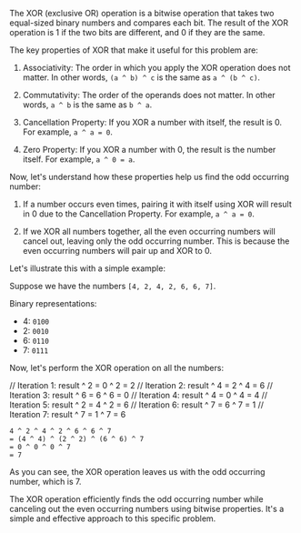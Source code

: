 The XOR (exclusive OR) operation is a bitwise operation that takes two equal-sized binary numbers and compares each bit. The result of the XOR operation is 1 if the two bits are different, and 0 if they are the same.

The key properties of XOR that make it useful for this problem are:

1. Associativity: The order in which you apply the XOR operation does not matter. In other words, `(a ^ b) ^ c` is the same as `a ^ (b ^ c)`.

2. Commutativity: The order of the operands does not matter. In other words, `a ^ b` is the same as `b ^ a`.

3. Cancellation Property: If you XOR a number with itself, the result is 0. For example, `a ^ a = 0`.

4. Zero Property: If you XOR a number with 0, the result is the number itself. For example, `a ^ 0 = a`.

Now, let's understand how these properties help us find the odd occurring number:

1. If a number occurs even times, pairing it with itself using XOR will result in 0 due to the Cancellation Property. For example, `a ^ a = 0`.

2. If we XOR all numbers together, all the even occurring numbers will cancel out, leaving only the odd occurring number. This is because the even occurring numbers will pair up and XOR to 0.

Let's illustrate this with a simple example:

Suppose we have the numbers `[4, 2, 4, 2, 6, 6, 7]`.

Binary representations:
- 4: `0100`
- 2: `0010`
- 6: `0110`
- 7: `0111`

Now, let's perform the XOR operation on all the numbers:

// Iteration 1: result ^ 2 = 0 ^ 2 = 2
// Iteration 2: result ^ 4 = 2 ^ 4 = 6
// Iteration 3: result ^ 6 = 6 ^ 6 = 0
// Iteration 4: result ^ 4 = 0 ^ 4 = 4
// Iteration 5: result ^ 2 = 4 ^ 2 = 6
// Iteration 6: result ^ 7 = 6 ^ 7 = 1
// Iteration 7: result ^ 7 = 1 ^ 7 = 6

```
4 ^ 2 ^ 4 ^ 2 ^ 6 ^ 6 ^ 7
= (4 ^ 4) ^ (2 ^ 2) ^ (6 ^ 6) ^ 7
= 0 ^ 0 ^ 0 ^ 7
= 7
```

As you can see, the XOR operation leaves us with the odd occurring number, which is 7.

The XOR operation efficiently finds the odd occurring number while canceling out the even occurring numbers using bitwise properties. It's a simple and effective approach to this specific problem.